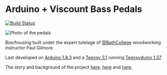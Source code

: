 # Arduino + Viscount Bass Pedals 
[![Build Status](https://travis-ci.org/charliewilliams/Arduino-Viscount-Bass-Pedals.svg?branch=master)](https://travis-ci.org/charliewilliams/Arduino-Viscount-Bass-Pedals)

![Photo of the pedals](http://3.bp.blogspot.com/-8wui5eTmD3g/UzSsEelbdQI/AAAAAAAAA8Q/WsbQeW-A-D8/s3200/IMG_6977.jpg)

Box/housing built under the expert tutelage of [@BathCollege](https://twitter.com/bathcollege) woodworking instructor Paul Gilmore.

Last developed on [Arduino 1.8.3](https://www.arduino.cc/) and a [Teensy 3.1](https://www.pjrc.com/teensy/teensy31.html) running [Teensyduino 1.37](https://www.pjrc.com/teensy/td_download.html)

The story and background of the project [here](http://bitingattheanklesofgiants.blogspot.co.uk/2014/03/the-viscount-project-part-i.html), [here](http://bitingattheanklesofgiants.blogspot.co.uk/2014/03/the-viscount-project-part-ii.html) and [here](http://bitingattheanklesofgiants.blogspot.co.uk/2014/03/the-viscount-project-part-iii.html).




